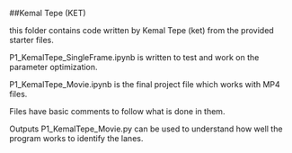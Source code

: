 ##Kemal Tepe (KET) 

this folder contains code written by Kemal Tepe (ket) from the provided starter files.

P1_KemalTepe_SingleFrame.ipynb is written to test and work on the parameter optimization. 

P1_KemalTepe_Movie.ipynb is the final project file which works with MP4 files.

Files have basic comments to follow what is done in them.

Outputs  P1_KemalTepe_Movie.py can be used to understand how well the program works to identify the lanes.
